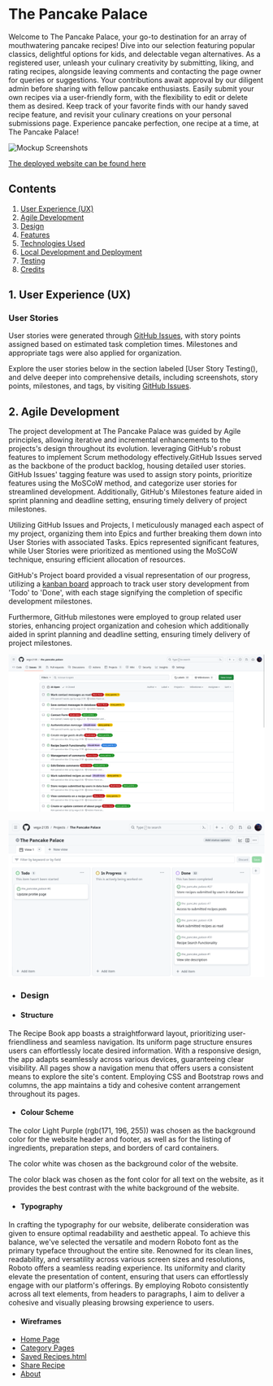 # The Pancake Palace

Welcome to The Pancake Palace, your go-to destination for an array of mouthwatering pancake recipes! Dive into our selection featuring popular classics, delightful options for kids, and delectable vegan alternatives. As a registered user, unleash your culinary creativity by submitting, liking, and rating recipes, alongside leaving comments and contacting the page owner for queries or suggestions. Your contributions await approval by our diligent admin before sharing with fellow pancake enthusiasts. Easily submit your own recipes via a user-friendly form, with the flexibility to edit or delete them as desired. Keep track of your favorite finds with our handy saved recipe feature, and revisit your culinary creations on your personal submissions page. Experience pancake perfection, one recipe at a time, at The Pancake Palace!

![Mockup Screenshots]()


[The deployed website can be found here](https://vjp-recipe-book-821f4ac9817f.herokuapp.com/)

## Contents

1. [User Experience (UX)](#1-user-experience-ux)
2. [Agile Development](#2-agile-development)
3. [Design](#3-design)
4. [Features](#4-features)
5. [Technologies Used](#5-technologies-used)
6. [Local Development and Deployment](#6-local-development-and-deployment)
7. [Testing](#7-testing)
8. [Credits](#8-credits)

## 1. User Experience (UX)

### User Stories

User stories were generated through [GitHub Issues](https://github.com/vega-2135/the_pancake_palace/issues), with story points assigned based on estimated task completion times. Milestones and appropriate tags were also applied for organization.

Explore the user stories below in the section labeled [User Story Testing(), and delve deeper into comprehensive details, including screenshots, story points, milestones, and tags, by visiting [GitHub Issues](https://github.com/vega-2135/the_pancake_palace/issues).

## 2. Agile Development

The project development at The Pancake Palace was guided by Agile principles, allowing iterative and incremental enhancements to the projects's design throughout its evolution. leveraging GitHub's robust features to implement Scrum methodology effectively.GitHub Issues served as the backbone of the product backlog, housing detailed user stories. GitHub Issues' tagging feature was used to assign story points, prioritize features using the MoSCoW method, and categorize user stories for streamlined development. Additionally, GitHub's Milestones feature aided in sprint planning and deadline setting, ensuring timely delivery of project milestones.

Utilizing GitHub Issues and Projects, I meticulously managed each aspect of my project, organizing them into Epics and further breaking them down into User Stories with associated Tasks. Epics represented significant features, while User Stories were prioritized as mentioned using the MoSCoW technique, ensuring efficient allocation of resources.

GitHub's Project board provided a visual representation of our progress, utilizing a [kanban board](https://github.com/users/vega-2135/projects/2/views/1) approach to track user story development from 'Todo' to 'Done', with each stage signifying the completion of specific development milestones.


Furthermore, GitHub milestones were employed to group related user stories, enhancing project organization and cohesion which additionally aided in sprint planning and deadline setting, ensuring timely delivery of project milestones.

![Github Issues](docs_readme/images/issues_page.png)

![Kanban Board](docs_readme/images/project_kanban.png)

- ### Design

- #### Structure
The Recipe Book app boasts a straightforward layout, prioritizing user-friendliness and seamless navigation. Its uniform page structure ensures users can effortlessly locate desired information. With a responsive design, the app adapts seamlessly across various devices, guaranteeing clear visibility. All pages show a navigation menu that offers users a consistent means to explore the site's content. Employing CSS and Bootstrap rows and columns, the app maintains a tidy and cohesive content arrangement throughout its pages.


- #### Colour Scheme

The color Light Purple (rgb(171, 196, 255)) was chosen as the background color for the website header and footer, as well as for the listing of ingredients, preparation steps, and borders of card containers.

The color white was chosen as the background color of the website.

The color black was chosen as the font color for all text on the website, as it provides the best contrast with the white background of the website.

- #### Typography

In crafting the typography for our website, deliberate consideration was given to ensure optimal readability and aesthetic appeal. To achieve this balance, we've selected the versatile and modern Roboto font as the primary typeface throughout the entire site. Renowned for its clean lines, readability, and versatility across various screen sizes and resolutions, Roboto offers a seamless reading experience. Its uniformity and clarity elevate the presentation of content, ensuring that users can effortlessly engage with our platform's offerings. By employing Roboto consistently across all text elements, from headers to paragraphs, I aim to deliver a cohesive and visually pleasing browsing experience to users.

- #### Wireframes
- [Home Page](docs/wireframes/index.png)
- [Category Pages](docs/wireframes/browse.png)
- [Saved Recipes.html](docs/wireframes/my_recipe_book.png)
- [Share Recipe](docs/wireframes/create_edit.png)
- [About](docs/wireframes/recipe_detail.png)

